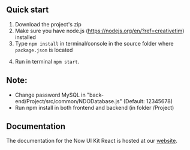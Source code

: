 ## Quick start

1.  Download the project's zip
2.  Make sure you have node.js (<https://nodejs.org/en/?ref=creativetim>) installed
3.  Type `npm install` in terminal/console in the source folder where `package.json` is located
<!--  You will find all the branding colors inside `src/assets/scss/now-ui-kit/_variables.scss`. You can change them with a `HEX` value or with other predefined variables. -->
4.  Run in terminal `npm start`.

## Note: 
- Change password MySQL in "back-end/Project/src/common/NDODatabase.js" (Default: 12345678)
- Run npm install in both frontend and backend (in folder /Project)


## Documentation

The documentation for the Now UI Kit React is hosted at our [website](https://demos.creative-tim.com/now-ui-kit-react/#/documentation/introduction?ref=nukr-github-readme).
